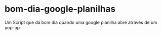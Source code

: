 # bom-dia-google-planilhas
Um Script que dá bom dia quando uma google planilha abre através de um pop-up 
